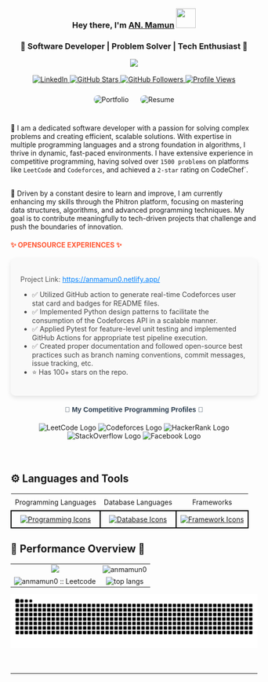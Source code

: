 <h3 align="center">
  Hey there, I'm <a href="https://github.com/anmamun0">AN. Mamun</a> 
  <img src="https://media.giphy.com/media/gM5qFksULw54NMWyry/giphy.gif" height="40px" width="40px"/> 
</h3>
<h3 align="center">🌟 Software Developer | Problem Solver | Tech Enthusiast 🌟</h3>

<p align="center">
  <img src="https://readme-typing-svg.demolab.com/?lines=Addicted%20to%20Competitive%20Programming;Developer%20of%20Python%20Django;3%2B%20Years%20of%20Coding%20Experience;Always%20Learning%20%26%20Growing&font=Fira%20Code&center=true&width=800&height=45&color=ff79c6&vCenter=true&pause=1000&size=25"/>
</p>

<p align="center">
  <a href="https://www.linkedin.com/in/anmamun0/" target="_blank">
    <img src="https://img.shields.io/badge/-LinkedIn-0077B5?style=for-the-badge&logo=linkedin&logoColor=white" alt="LinkedIn"/>
  </a>
  <a href="https://github.com/anmamun0?tab=repositories&sort=stargazers">
    <img src="https://custom-icon-badges.demolab.com/github/stars/anmamun0?color=FFD700&style=for-the-badge&labelColor=333&logo=star" alt="GitHub Stars"/>
  </a>
  <a href="https://github.com/anmamun0">
    <img src="https://img.shields.io/github/followers/anmamun0?color=236ad3&style=for-the-badge&logo=github&label=Follow" alt="GitHub Followers"/>
  </a>
  <a href="https://github.com/anmamun0">
    <img src="https://komarev.com/ghpvc/?username=anmamun0&style=for-the-badge&color=brightgreen" alt="Profile Views"/>
  </a>
</p>


<div align="center">
  <a href="https://anmamun0.netlify.app/" target="_blank" style="text-decoration: none;">
    <img alt="Portfolio" title="Portfolio" 
         src="https://img.shields.io/badge/🌐%20Portfolio-0080FE?style=for-the-badge&logo=codepen&logoColor=white&labelColor=007BFF&color=000" 
         style="margin: 10px; border-radius: 8px; transition: transform 0.3s;"/>
  </a>
  <a href="https://drive.google.com/uc?export=view&id=1vU8wurSY9d3jdd6Wj_3YtpQUktxFWU2_" target="_blank" style="text-decoration: none;">
    <img alt="Resume" title="Resume" 
         src="https://img.shields.io/badge/📄%20Resume-FF5733?style=for-the-badge&logo=googledrive&logoColor=white&labelColor=D50000&color=fff" 
         style="margin: 10px; border-radius: 8px; transition: transform 0.3s;"/>
  </a>
  
</div>

<br>


<!-- Sponsor
   <a href="https://github.com/sponsors/Thinkright20"><img alt="sponsors" title="All Sponsors" src="https://img.shields.io/badge/-All Sponsors-FD9494?style=for-the-badge&logo=GitHub&logoColor=black"/></a>
 <img src="https://media.giphy.com/media/hr9Z9s7a04vh22LHSw/giphy.gif" height="40px" width="40px" />  -->

  🚀 I am a dedicated software developer with a passion for solving complex problems and creating efficient, scalable solutions. 
  With expertise in multiple programming languages and a strong foundation in algorithms, I thrive in dynamic, fast-paced environments. 
  I have extensive experience in competitive programming, having solved over `1500 problems` on platforms like `LeetCode` and `Codeforces`, and achieved a `2-star` rating on CodeChef`.
  
  <br>
  🌱 Driven by a constant desire to learn and improve, I am currently enhancing my skills through the Phitron platform, focusing on mastering data structures, algorithms, and advanced programming techniques. 
  My goal is to contribute meaningfully to tech-driven projects that challenge and push the boundaries of innovation.
 

<h4 style="color: #FF5733;">✨ OPENSOURCE EXPERIENCES ✨</h4>

<div style="background-color: #f9f9f9; padding: 20px; border-radius: 10px; box-shadow: 0 4px 10px rgba(0, 0, 0, 0.1);">

  <p style="color: #555;">Project Link: <a href="https://anmamun0.netlify.app/" style="color: #0080FE;">https://anmamun0.netlify.app/</a></p>
  <ul style="color: #444;">
    <li>✅ Utilized GitHub action to generate real-time Codeforces user stat card and badges for README files.</li>
    <li>✅ Implemented Python design patterns to facilitate the consumption of the Codeforces API in a scalable manner.</li>
    <li>✅ Applied Pytest for feature-level unit testing and implemented GitHub Actions for appropriate test pipeline execution.</li>
    <li>✅ Created proper documentation and followed open-source best practices such as branch naming conventions, commit messages, issue tracking, etc.</li>
    <li>⭐ Has 100+ stars on the repo.</li>
  </ul>
</div>

<p>
  <h4 style="color: #2C3E50; text-align: center; font-family: 'Arial', sans-serif;">🌟 My Competitive Programming Profiles 🌟</h4>
  <div align="center" style="margin: 20px 0;">
    <a href="https://www.leetcode.com/anmamun0/" target="_blank" style="text-decoration: none;">
      <img src="https://img.shields.io/static/v1?message=LeetCode&logo=leetcode&label=&color=000&logoColor=white&labelColor=4A4A4A&style=for-the-badge" alt="LeetCode Logo" />
    </a>
    <a href="https://www.codeforces.com/profile/anmamun0" target="_blank" style="text-decoration: none;">
      <img src="https://img.shields.io/static/v1?message=Codeforces&logo=codeforces&label=&color=2B2B2B&logoColor=FFFFFF&labelColor=4A4A4A&style=for-the-badge" alt="Codeforces Logo" />
    </a>
    <a href="https://www.hackerrank.com/anmamun0/" target="_blank" style="text-decoration: none;">
      <img src="https://img.shields.io/static/v1?message=HackerRank&logo=hackerrank&label=&color=00B48A&logoColor=white&labelColor=4A4A4A&style=for-the-badge" alt="HackerRank Logo" />
    </a>
    <a href="https://stackoverflow.com/users/23257459/anmamun0" target="_blank" style="text-decoration: none;">
      <img src="https://img.shields.io/static/v1?message=StackOverflow&logo=stackoverflow&label=&color=F58025&logoColor=white&labelColor=4A4A4A&style=for-the-badge" alt="StackOverflow Logo" />
    </a>
    <a href="https://www.facebook.com/anmamun0/" target="_blank" style="text-decoration: none;">
      <img src="https://img.shields.io/static/v1?message=Facebook&logo=facebook&label=&color=3B5998&logoColor=white&labelColor=4A4A4A&style=for-the-badge" alt="Facebook Logo" />
    </a>
  </div>
</p>







<br>



 
 
## ⚙️ Languages and Tools 
<div align="center">
<table style="border-collapse: collapse; width: 100%;">
  <tr>
    <td style="padding: 8px; border: none; text-align: center;">Programming Languages</td>
    <td style="padding: 8px; border: none; text-align: center;">Database Languages</td>
    <td style="padding: 8px; border: none; text-align: center;">Frameworks</td>
  </tr>
  <tr>
    <td style="padding: 8px; border: 2px solid black; text-align: center;">
      <a href="https://github.com/anmamun0">
        <img src="https://skillicons.dev/icons?i=c,cpp,python,java" alt="Programming Icons">
      </a>
    </td>
    <td style="padding: 8px; border: 2px solid black; text-align: center;">
      <a href="https://github.com/anmamun0">
        <img src="https://skillicons.dev/icons?i=mysql,postgresql,mongodb" alt="Database Icons">
      </a>
    </td>
    <td style="padding: 8px; border: 2px solid black; text-align: center;">
      <a href="https://github.com/anmamun0">
        <img src="https://skillicons.dev/icons?i=django,react,flask,tailwind,aws" alt="Framework Icons">
      </a>
    </td>
  </tr>
</table>

</div>


<h2>🔗 Performance Overview 🌟 </h2> 
 
<div align="center">
 <table>
  <!-- First row: Two images -->
  <tr>
    <td align="center">
      <a href="#">
        <img width="400" src="https://github-readme-streak-stats.herokuapp.com?user=anmamun0&theme=onedark&date_format=M%20j%5B%2C%20Y%5D&dates=737373&ring=DD8484&fire=E25822&stroke=00000000&currStreakNum=DD0D4F&currStreakLabel=A6A6A6&border=FFFFFF&background=161B22" />
      </a>
    </td>
    <td align="center">
      <img width="400" src="https://github-readme-stats.vercel.app/api?username=anmamun0&show_icons=true&theme=transparent&text_color=A6A6A6&icon_color=E25822&bg_color=161B22&border_color=FFFFFF&count_private=true&include_all_commits=true" alt="anmamun0" />
    </td>
  </tr>
  
  <!-- Second row: Language stats and Leetcode badge -->
  <tr>
    <td align="center">
      <img width="400" src="https://leetcode-badge-sage.vercel.app/badge/anmamun0?theme=dark&bgColor=282828&border_radius=10" alt="anmamun0 :: Leetcode" />
    </td>
    <td align="center">
      <img width="350" src="https://github-readme-stats-salesp07.vercel.app/api/top-langs/?username=anmamun0&hide=HTML&langs_count=8&layout=compact&theme=transparent&text_color=A6A6A6&icon_color=E25822&bg_color=161B22&border_color=FFFFFF&border_radius=10&size_weight=0.5&count_weight=0.5&exclude_repo=github-readme-stats" alt="top langs" />
    </td>
  </tr>
</table>

</div> 

<div align="center"> 
  <img src="https://raw.githubusercontent.com/sajjadhossain0/sajjadhossain0/output/snake.svg" alt="Snake animation" />
  <br/><br/><br/>
</div>
<hr/>
